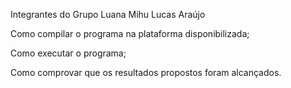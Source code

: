 Integrantes do Grupo
  Luana Mihu
  Lucas Araújo

Como compilar o programa na plataforma disponibilizada;

Como executar o programa;

Como comprovar que os resultados propostos foram alcançados.
